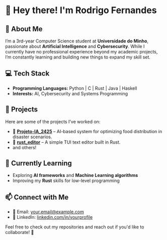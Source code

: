 # 👋 Hey there! I'm Rodrigo Fernandes

## 🧠 About Me
I’m a 3rd-year Computer Science student at **Universidade do Minho**, passionate about **Artificial Intelligence** and **Cybersecurity**. While I currently have no professional experience beyond my academic projects, I’m constantly learning and building new things to expand my skill set.

## 💻 Tech Stack
- **Programming Languages:** Python | C | Rust | Java | Haskell
- **Interests:** AI, Cybersecurity and Systems Programming

## 🚀 Projects
Here are some of the projects I've worked on:
- 🧠 **[Projeto-IA_2425](https://github.com/RodrigoOFernandes/Projeto-IA_2425/)** – AI-based system for optimizing food distribution in disaster scenarios.
- 📝 **[rust_editor](https://github.com/RodrigoOFernandes/rust_editor/)** – A simple TUI text editor built in Rust.
- and others!

## 📖 Currently Learning
- Exploring **AI frameworks** and **Machine Learning algorithms**
- Improving my **Rust** skills for low-level programming

## 📫 Connect with Me
- 📧 Email: [your.email@example.com](rodrigofernan132004@gmail.com)
- 💼 LinkedIn: [linkedin.com/in/yourprofile](https://www.linkedin.com/in/rodrigo-fernandes-561086273/)

Feel free to check out my repositories and reach out if you'd like to collaborate! 🚀
